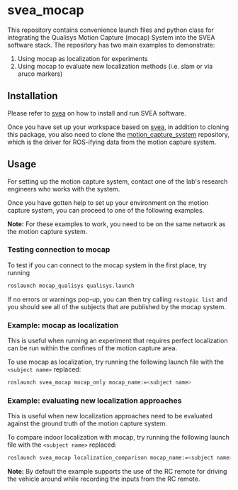 # svea_mocap

This repository contains convenience launch files and python class for
integrating the Qualisys Motion Capture (mocap) System into the SVEA software
stack. The repository has two main examples to demonstrate:
1. Using mocap as localization for experiments
2. Using mocap to evaluate new localization methods (i.e. slam or via aruco markers)

## Installation

Please refer to [svea](https://github.com/KTH-SML/svea) on how to install and
run SVEA software.

Once you have set up your workspace based on [svea](https://github.com/KTH-SML/svea),
in addition to cloning this package, you also need to clone the
[motion\_capture\_system](https://github.com/KTH-SML/motion_capture_system) repository,
which is the driver for ROS-ifying data from the motion capture system.

## Usage

For setting up the motion capture system, contact one of the lab's
research engineers who works with the system.

Once you have gotten help to set up your environment on the motion
capture system, you can proceed to one of the following examples.

**Note:** For these examples to work, you need to be on the same network as
the motion capture system.

### Testing connection to mocap

To test if you can connect to the mocap system in the first place, try
running

```bash
roslaunch mocap_qualisys qualisys.launch
```

If no errors or warnings pop-up, you can then try calling `rostopic list`
and you should see all of the subjects that are published by the mocap
system.

### Example: mocap as localization

This is useful when running an experiment that requires perfect localization
can be run within the confines of the motion capture area.

To use mocap as localization, try running the following launch
file with the `<subject name>` replaced:

```bash
roslaunch svea_mocap mocap_only mocap_name:=<subject name>
```

### Example: evaluating new localization approaches

This is useful when new localization approaches need to be evaluated against
the ground truth of the motion capture system.

To compare indoor localization with mocap, try running the following
launch file with the `<subject name>` replaced:

```bash
roslaunch svea_mocap localization_comparison mocap_name:=<subject name>
```

**Note:** By default the example supports the use of the RC remote for driving the
vehicle around while recording the inputs from the RC remote.
